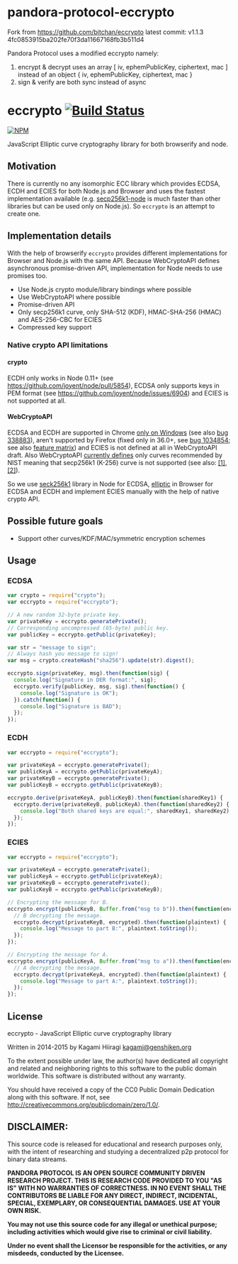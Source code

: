 # pandora-protocol-eccrypto

Fork from https://github.com/bitchan/eccrypto
latest commit: v1.1.3
               4fc0853915ba202fe70f3da11667168fb3b511d4

Pandora Protocol uses a modified eccrypto namely:

1. encrypt & decrypt uses an array [ iv, ephemPublicKey, ciphertext, mac ] instead of an object { iv, ephemPublicKey, ciphertext, mac }
2. sign & verify are both sync instead of async

# eccrypto [![Build Status](https://travis-ci.org/bitchan/eccrypto.svg?branch=master)](https://travis-ci.org/bitchan/eccrypto)

[![NPM](https://nodei.co/npm/eccrypto.png)](https://www.npmjs.com/package/eccrypto)

JavaScript Elliptic curve cryptography library for both browserify and node.

## Motivation

There is currently no any isomorphic ECC library which provides ECDSA, ECDH and ECIES for both Node.js and Browser and uses the fastest implementation available (e.g. [secp256k1-node](https://github.com/wanderer/secp256k1-node) is much faster than other libraries but can be used only on Node.js). So `eccrypto` is an attempt to create one.

## Implementation details

With the help of browserify `eccrypto` provides different implementations for Browser and Node.js with the same API. Because WebCryptoAPI defines asynchronous promise-driven API, implementation for Node needs to use promises too.

* Use Node.js crypto module/library bindings where possible
* Use WebCryptoAPI where possible
* Promise-driven API
* Only secp256k1 curve, only SHA-512 (KDF), HMAC-SHA-256 (HMAC) and AES-256-CBC for ECIES
* Compressed key support

### Native crypto API limitations

#### crypto

ECDH only works in Node 0.11+ (see https://github.com/joyent/node/pull/5854), ECDSA only supports keys in PEM format (see https://github.com/joyent/node/issues/6904) and ECIES is not supported at all.

#### WebCryptoAPI

ECDSA and ECDH are supported in Chrome [only on Windows](https://sites.google.com/a/chromium.org/dev/blink/webcrypto#TOC-Supported-algorithms-as-of-Chrome-41-) (see also [bug 338883](https://code.google.com/p/chromium/issues/detail?id=338883)), aren't supported by Firefox (fixed only in 36.0+, see [bug 1034854](https://bugzilla.mozilla.org/show_bug.cgi?id=1034854); see also [feature matrix](https://docs.google.com/spreadsheet/ccc?key=0AiAcidBZRLxndE9LWEs2R1oxZ0xidUVoU3FQbFFobkE#gid=1)) and ECIES is not defined at all in WebCryptoAPI draft. Also WebCryptoAPI [currently defines](http://www.w3.org/TR/WebCryptoAPI/#EcKeyGenParams-dictionary) only curves recommended by NIST meaning that secp256k1 (K-256) curve is not supported (see also: [[1]](http://lists.w3.org/Archives/Public/public-webcrypto-comments/2013Dec/0001.html), [[2]](https://bugzilla.mozilla.org/show_bug.cgi?id=1051509)).

So we use [seck256k1](https://www.npmjs.com/package/secp256k1) library in Node for ECDSA, [elliptic](https://www.npmjs.com/package/elliptic) in Browser for ECDSA and ECDH and implement ECIES manually with the help of native crypto API.

## Possible future goals

* Support other curves/KDF/MAC/symmetric encryption schemes

## Usage

### ECDSA

```js
var crypto = require("crypto");
var eccrypto = require("eccrypto");

// A new random 32-byte private key.
var privateKey = eccrypto.generatePrivate();
// Corresponding uncompressed (65-byte) public key.
var publicKey = eccrypto.getPublic(privateKey);

var str = "message to sign";
// Always hash you message to sign!
var msg = crypto.createHash("sha256").update(str).digest();

eccrypto.sign(privateKey, msg).then(function(sig) {
  console.log("Signature in DER format:", sig);
  eccrypto.verify(publicKey, msg, sig).then(function() {
    console.log("Signature is OK");
  }).catch(function() {
    console.log("Signature is BAD");
  });
});
```

### ECDH

```js
var eccrypto = require("eccrypto");

var privateKeyA = eccrypto.generatePrivate();
var publicKeyA = eccrypto.getPublic(privateKeyA);
var privateKeyB = eccrypto.generatePrivate();
var publicKeyB = eccrypto.getPublic(privateKeyB);

eccrypto.derive(privateKeyA, publicKeyB).then(function(sharedKey1) {
  eccrypto.derive(privateKeyB, publicKeyA).then(function(sharedKey2) {
    console.log("Both shared keys are equal:", sharedKey1, sharedKey2);
  });
});
```

### ECIES

```js
var eccrypto = require("eccrypto");

var privateKeyA = eccrypto.generatePrivate();
var publicKeyA = eccrypto.getPublic(privateKeyA);
var privateKeyB = eccrypto.generatePrivate();
var publicKeyB = eccrypto.getPublic(privateKeyB);

// Encrypting the message for B.
eccrypto.encrypt(publicKeyB, Buffer.from("msg to b")).then(function(encrypted) {
  // B decrypting the message.
  eccrypto.decrypt(privateKeyB, encrypted).then(function(plaintext) {
    console.log("Message to part B:", plaintext.toString());
  });
});

// Encrypting the message for A.
eccrypto.encrypt(publicKeyA, Buffer.from("msg to a")).then(function(encrypted) {
  // A decrypting the message.
  eccrypto.decrypt(privateKeyA, encrypted).then(function(plaintext) {
    console.log("Message to part A:", plaintext.toString());
  });
});
```

## License

eccrypto - JavaScript Elliptic curve cryptography library

Written in 2014-2015 by Kagami Hiiragi <kagami@genshiken.org>

To the extent possible under law, the author(s) have dedicated all copyright and related and neighboring rights to this software to the public domain worldwide. This software is distributed without any warranty.

You should have received a copy of the CC0 Public Domain Dedication along with this software. If not, see <http://creativecommons.org/publicdomain/zero/1.0/>.



## DISCLAIMER: 

This source code is released for educational and research purposes only, with the intent of researching and studying a decentralized p2p protocol for binary data streams.

**PANDORA PROTOCOL IS AN OPEN SOURCE COMMUNITY DRIVEN RESEARCH PROJECT. THIS IS RESEARCH CODE PROVIDED TO YOU "AS IS" WITH NO WARRANTIES OF CORRECTNESS. IN NO EVENT SHALL THE CONTRIBUTORS BE LIABLE FOR ANY DIRECT, INDIRECT, INCIDENTAL, SPECIAL, EXEMPLARY, OR CONSEQUENTIAL DAMAGES. USE AT YOUR OWN RISK.**

**You may not use this source code for any illegal or unethical purpose; including activities which would give rise to criminal or civil liability.**

**Under no event shall the Licensor be responsible for the activities, or any misdeeds, conducted by the Licensee.**
